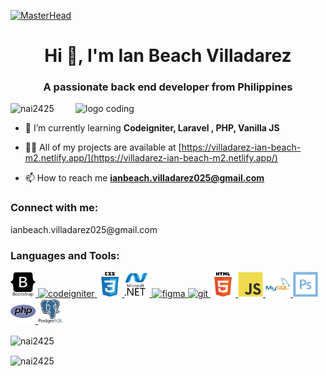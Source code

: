 [![MasterHead](https://media0.giphy.com/headers/GitHub/w8ZJLtJbmuph.gif)](https://giphy.com/explore/frontend)
<h1 align="center">Hi 👋, I'm Ian Beach Villadarez</h1>
<h3 align="center">A passionate back end developer from Philippines</h3>
<img align="right" alt="logo coding" width="400" src"https://i.pinimg.com/originals/e4/26/70/e426702edf874b181aced1e2fa5c6cde.gif" >
<p align="left"> <img src="https://komarev.com/ghpvc/?username=nai2425&label=Profile%20views&color=0e75b6&style=flat" alt="nai2425" /> </p>

- 🌱 I’m currently learning **Codeigniter, Laravel , PHP, Vanilla JS**

- 👨‍💻 All of my projects are available at [https://villadarez-ian-beach-m2.netlify.app/](https://villadarez-ian-beach-m2.netlify.app/)

- 📫 How to reach me **ianbeach.villadarez025@gmail.com**

<h3 align="left">Connect with me:</h3>
<p align="left">
  ianbeach.villadarez025@gmail.com
</p>

<h3 align="left">Languages and Tools:</h3>
<p align="left"> <a href="https://getbootstrap.com" target="_blank" rel="noreferrer"> <img src="https://raw.githubusercontent.com/devicons/devicon/master/icons/bootstrap/bootstrap-plain-wordmark.svg" alt="bootstrap" width="40" height="40"/> </a> <a href="https://codeigniter.com" target="_blank" rel="noreferrer"> <img src="https://cdn.worldvectorlogo.com/logos/codeigniter.svg" alt="codeigniter" width="40" height="40"/> </a> <a href="https://www.w3schools.com/css/" target="_blank" rel="noreferrer"> <img src="https://raw.githubusercontent.com/devicons/devicon/master/icons/css3/css3-original-wordmark.svg" alt="css3" width="40" height="40"/> </a> <a href="https://dotnet.microsoft.com/" target="_blank" rel="noreferrer"> <img src="https://raw.githubusercontent.com/devicons/devicon/master/icons/dot-net/dot-net-original-wordmark.svg" alt="dotnet" width="40" height="40"/> </a> <a href="https://www.figma.com/" target="_blank" rel="noreferrer"> <img src="https://www.vectorlogo.zone/logos/figma/figma-icon.svg" alt="figma" width="40" height="40"/> </a> <a href="https://git-scm.com/" target="_blank" rel="noreferrer"> <img src="https://www.vectorlogo.zone/logos/git-scm/git-scm-icon.svg" alt="git" width="40" height="40"/> </a> <a href="https://www.w3.org/html/" target="_blank" rel="noreferrer"> <img src="https://raw.githubusercontent.com/devicons/devicon/master/icons/html5/html5-original-wordmark.svg" alt="html5" width="40" height="40"/> </a> <a href="https://developer.mozilla.org/en-US/docs/Web/JavaScript" target="_blank" rel="noreferrer"> <img src="https://raw.githubusercontent.com/devicons/devicon/master/icons/javascript/javascript-original.svg" alt="javascript" width="40" height="40"/> </a> <a href="https://www.mysql.com/" target="_blank" rel="noreferrer"> <img src="https://raw.githubusercontent.com/devicons/devicon/master/icons/mysql/mysql-original-wordmark.svg" alt="mysql" width="40" height="40"/> </a> <a href="https://www.photoshop.com/en" target="_blank" rel="noreferrer"> <img src="https://raw.githubusercontent.com/devicons/devicon/master/icons/photoshop/photoshop-line.svg" alt="photoshop" width="40" height="40"/> </a> <a href="https://www.php.net" target="_blank" rel="noreferrer"> <img src="https://raw.githubusercontent.com/devicons/devicon/master/icons/php/php-original.svg" alt="php" width="40" height="40"/> </a> <a href="https://www.postgresql.org" target="_blank" rel="noreferrer"> <img src="https://raw.githubusercontent.com/devicons/devicon/master/icons/postgresql/postgresql-original-wordmark.svg" alt="postgresql" width="40" height="40"/> </a> </p>

<p><img align="center" src="https://github-readme-stats.vercel.app/api/top-langs?username=nai2425&show_icons=true&locale=en&layout=compact" alt="nai2425" /></p>

<p><img align="center" src="https://github-readme-streak-stats.herokuapp.com/?user=nai2425&" alt="nai2425" /></p>

